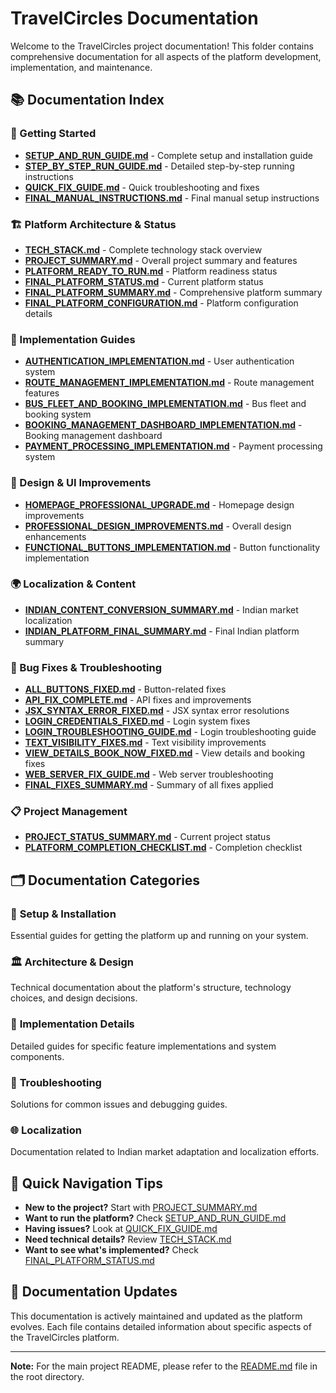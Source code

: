 # TravelCircles Documentation

Welcome to the TravelCircles project documentation! This folder contains comprehensive documentation for all aspects of the platform development, implementation, and maintenance.

## 📚 Documentation Index

### 🚀 Getting Started
- [**SETUP_AND_RUN_GUIDE.md**](./SETUP_AND_RUN_GUIDE.md) - Complete setup and installation guide
- [**STEP_BY_STEP_RUN_GUIDE.md**](./STEP_BY_STEP_RUN_GUIDE.md) - Detailed step-by-step running instructions
- [**QUICK_FIX_GUIDE.md**](./QUICK_FIX_GUIDE.md) - Quick troubleshooting and fixes
- [**FINAL_MANUAL_INSTRUCTIONS.md**](./FINAL_MANUAL_INSTRUCTIONS.md) - Final manual setup instructions

### 🏗️ Platform Architecture & Status
- [**TECH_STACK.md**](./TECH_STACK.md) - Complete technology stack overview
- [**PROJECT_SUMMARY.md**](./PROJECT_SUMMARY.md) - Overall project summary and features
- [**PLATFORM_READY_TO_RUN.md**](./PLATFORM_READY_TO_RUN.md) - Platform readiness status
- [**FINAL_PLATFORM_STATUS.md**](./FINAL_PLATFORM_STATUS.md) - Current platform status
- [**FINAL_PLATFORM_SUMMARY.md**](./FINAL_PLATFORM_SUMMARY.md) - Comprehensive platform summary
- [**FINAL_PLATFORM_CONFIGURATION.md**](./FINAL_PLATFORM_CONFIGURATION.md) - Platform configuration details

### 🔧 Implementation Guides
- [**AUTHENTICATION_IMPLEMENTATION.md**](./AUTHENTICATION_IMPLEMENTATION.md) - User authentication system
- [**ROUTE_MANAGEMENT_IMPLEMENTATION.md**](./ROUTE_MANAGEMENT_IMPLEMENTATION.md) - Route management features
- [**BUS_FLEET_AND_BOOKING_IMPLEMENTATION.md**](./BUS_FLEET_AND_BOOKING_IMPLEMENTATION.md) - Bus fleet and booking system
- [**BOOKING_MANAGEMENT_DASHBOARD_IMPLEMENTATION.md**](./BOOKING_MANAGEMENT_DASHBOARD_IMPLEMENTATION.md) - Booking management dashboard
- [**PAYMENT_PROCESSING_IMPLEMENTATION.md**](./PAYMENT_PROCESSING_IMPLEMENTATION.md) - Payment processing system

### 🎨 Design & UI Improvements
- [**HOMEPAGE_PROFESSIONAL_UPGRADE.md**](./HOMEPAGE_PROFESSIONAL_UPGRADE.md) - Homepage design improvements
- [**PROFESSIONAL_DESIGN_IMPROVEMENTS.md**](./PROFESSIONAL_DESIGN_IMPROVEMENTS.md) - Overall design enhancements
- [**FUNCTIONAL_BUTTONS_IMPLEMENTATION.md**](./FUNCTIONAL_BUTTONS_IMPLEMENTATION.md) - Button functionality implementation

### 🌍 Localization & Content
- [**INDIAN_CONTENT_CONVERSION_SUMMARY.md**](./INDIAN_CONTENT_CONVERSION_SUMMARY.md) - Indian market localization
- [**INDIAN_PLATFORM_FINAL_SUMMARY.md**](./INDIAN_PLATFORM_FINAL_SUMMARY.md) - Final Indian platform summary

### 🐛 Bug Fixes & Troubleshooting
- [**ALL_BUTTONS_FIXED.md**](./ALL_BUTTONS_FIXED.md) - Button-related fixes
- [**API_FIX_COMPLETE.md**](./API_FIX_COMPLETE.md) - API fixes and improvements
- [**JSX_SYNTAX_ERROR_FIXED.md**](./JSX_SYNTAX_ERROR_FIXED.md) - JSX syntax error resolutions
- [**LOGIN_CREDENTIALS_FIXED.md**](./LOGIN_CREDENTIALS_FIXED.md) - Login system fixes
- [**LOGIN_TROUBLESHOOTING_GUIDE.md**](./LOGIN_TROUBLESHOOTING_GUIDE.md) - Login troubleshooting guide
- [**TEXT_VISIBILITY_FIXES.md**](./TEXT_VISIBILITY_FIXES.md) - Text visibility improvements
- [**VIEW_DETAILS_BOOK_NOW_FIXED.md**](./VIEW_DETAILS_BOOK_NOW_FIXED.md) - View details and booking fixes
- [**WEB_SERVER_FIX_GUIDE.md**](./WEB_SERVER_FIX_GUIDE.md) - Web server troubleshooting
- [**FINAL_FIXES_SUMMARY.md**](./FINAL_FIXES_SUMMARY.md) - Summary of all fixes applied

### 📋 Project Management
- [**PROJECT_STATUS_SUMMARY.md**](./PROJECT_STATUS_SUMMARY.md) - Current project status
- [**PLATFORM_COMPLETION_CHECKLIST.md**](./PLATFORM_COMPLETION_CHECKLIST.md) - Completion checklist

## 🗂️ Documentation Categories

### 📖 **Setup & Installation**
Essential guides for getting the platform up and running on your system.

### 🏛️ **Architecture & Design**
Technical documentation about the platform's structure, technology choices, and design decisions.

### 🔨 **Implementation Details**
Detailed guides for specific feature implementations and system components.

### 🎯 **Troubleshooting**
Solutions for common issues and debugging guides.

### 🌐 **Localization**
Documentation related to Indian market adaptation and localization efforts.

## 📝 Quick Navigation Tips

- **New to the project?** Start with [PROJECT_SUMMARY.md](./PROJECT_SUMMARY.md)
- **Want to run the platform?** Check [SETUP_AND_RUN_GUIDE.md](./SETUP_AND_RUN_GUIDE.md)
- **Having issues?** Look at [QUICK_FIX_GUIDE.md](./QUICK_FIX_GUIDE.md)
- **Need technical details?** Review [TECH_STACK.md](./TECH_STACK.md)
- **Want to see what's implemented?** Check [FINAL_PLATFORM_STATUS.md](./FINAL_PLATFORM_STATUS.md)

## 🔄 Documentation Updates

This documentation is actively maintained and updated as the platform evolves. Each file contains detailed information about specific aspects of the TravelCircles platform.

---

**Note:** For the main project README, please refer to the [README.md](../README.md) file in the root directory.
